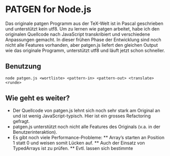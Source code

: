 # PATGEN for Node.js
Das originale patgen Programm aus der TeX-Welt ist in Pascal geschrieben und unterstützt kein utf8.
Um zu lernen wie patgen arbeitet, habe ich den originalen Quellcode nach JavaScript transkribiert und verschiedene Anpassungen gemacht.
In dieser frühen Phase der Entwicklung sind noch nicht alle Features vorhanden, aber patgen.js liefert den gleichen Output wie das originale Programm, unterstützt utf8 und läuft jetzt schon schneller.

## Benutzung
```
node patgen.js <wortliste> <pattern-in> <pattern-out> <translate> <runde>
```

## Wie geht es weiter?
* Der Quellcode von patgen.js lehnt sich noch sehr stark am Original an und ist wenig JavaScript-typisch. Hier ist ein grosses Refactoring gefragt.
* patgen.js unterstützt noch nicht alle Features des Originals (v.a. in der Benutzerinteraktion).
* Es gibt noch viele Performance-Probleme:
** Array’s starten an Position 1 statt 0 und weisen somit Lücken auf.
** Auch der Einsatz von TypedArrays ist zu prüfen.
** Evtl. lassen sich bestimmte